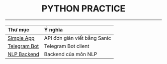 <h1 align="center">
  PYTHON PRACTICE
</h1>

---

| Thư mục                      | Ý nghĩa                      |
| :--------------------------- | :--------------------------- |
| [Simple App](./SimpleApp/)   | API đơn giản viết bằng Sanic |
| [Telegram Bot](./tele-bot/)  | Telegram Bot client          |
| [NLP Backend](./NLPBackend/) | Backend của môn NLP          |
